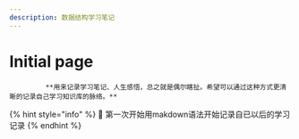 ```yaml
---
description: 数据结构学习笔记
---
```


# Initial page

             **用来记录学习笔记、人生感悟，总之就是偶尔瞎扯。希望可以通过这种方式更清晰的记录自己学习知识库的脉络。**

{% hint style="info" %}
🥳 第一次开始用makdown语法开始记录自已以后的学习记录
{% endhint %}



